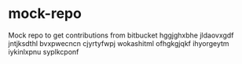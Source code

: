 # mock-repo
Mock repo to get contributions from bitbucket
hggjghxbhe jldaovxgdf jntjksdthl bvxpwecncn cjyrtyfwpj wokashitml ofhgkgjqkf ihyorgeytm iykinlxpnu syplkcponf
